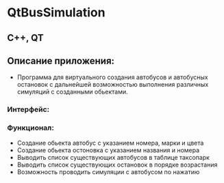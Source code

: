 # QtBusSimulation
## C++, QT
## Описание приложения:
- Программа для виртуального создания автобусов и автобусных остановок с дальнейшей возможностью выполнения различных симуляций с созданными обьектами.
### Интерфейс:


### Функционал:
- Создание обьекта автобус с указанием номера, марки и цвета
- Создание обьекта остоновка с указанием названия и номера
- Выводить список существующих автобусов в таблице таксопарк
- Выводить список существующих остановок в порядке возрастания
- Возможность проводить симуляции с автобусом по нажатию





